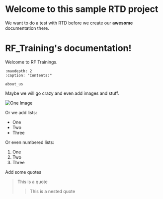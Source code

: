 # Welcome to this sample RTD project

We want to do a test with RTD before we create our **awesome** documentation there.

# RF_Training's documentation!

Welcome to RF Trainings.


```{toctree}
:maxdepth: 2
:caption: "Contents:"

about_us
```

Maybe we will go crazy and even add images and stuff.

![One Image](https://picsum.photos/200/300/?random)

Or we add lists:

- One
- Two
- Three

Or even numbered lists:

1. One
2. Two
3. Three

Add some quotes

> This is a quote
> > This is a nested quote

